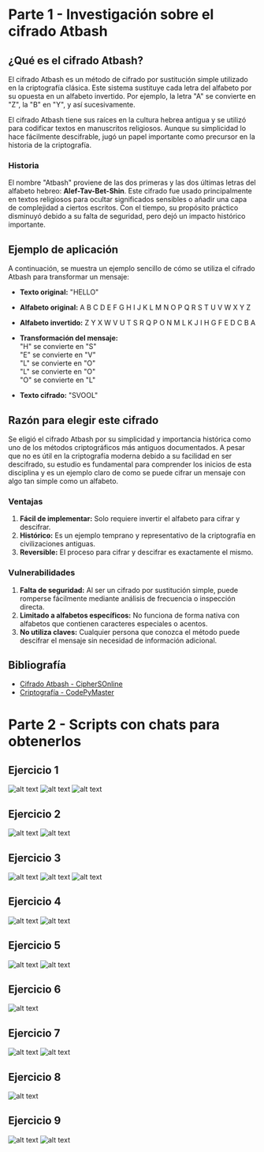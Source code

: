 # Parte 1 - Investigación sobre el cifrado Atbash

## ¿Qué es el cifrado Atbash?

El cifrado Atbash es un método de cifrado por sustitución simple utilizado en la criptografía clásica. Este sistema sustituye cada letra del alfabeto por su opuesta en un alfabeto invertido. Por ejemplo, la letra "A" se convierte en "Z", la "B" en "Y", y así sucesivamente.

El cifrado Atbash tiene sus raíces en la cultura hebrea antigua y se utilizó para codificar textos en manuscritos religiosos. Aunque su simplicidad lo hace fácilmente descifrable, jugó un papel importante como precursor en la historia de la criptografía.

### Historia

El nombre "Atbash" proviene de las dos primeras y las dos últimas letras del alfabeto hebreo: **Alef-Tav-Bet-Shin**. Este cifrado fue usado principalmente en textos religiosos para ocultar significados sensibles o añadir una capa de complejidad a ciertos escritos. Con el tiempo, su propósito práctico disminuyó debido a su falta de seguridad, pero dejó un impacto histórico importante.

## Ejemplo de aplicación

A continuación, se muestra un ejemplo sencillo de cómo se utiliza el cifrado Atbash para transformar un mensaje:

- **Texto original:** "HELLO"

- **Alfabeto original:**
A B C D E F G H I J K L M N O P Q R S T U V W X Y Z

- **Alfabeto invertido:**
Z Y X W V U T S R Q P O N M L K J I H G F E D C B A

- **Transformación del mensaje:**  
 "H" se convierte en "S"  
 "E" se convierte en "V"  
 "L" se convierte en "O"  
 "L" se convierte en "O"  
 "O" se convierte en "L"  

- **Texto cifrado:** "SVOOL"

## Razón para elegir este cifrado

Se eligió el cifrado Atbash por su simplicidad y importancia histórica como uno de los métodos criptográficos más antiguos documentados. A pesar que no es útil en la criptografía moderna debido a su facilidad en ser descifrado, su estudio es fundamental para comprender los inicios de esta disciplina y es un ejemplo claro de como se puede cifrar un mensaje con algo tan simple como un alfabeto.

### Ventajas

1. **Fácil de implementar:** Solo requiere invertir el alfabeto para cifrar y descifrar.
2. **Histórico:** Es un ejemplo temprano y representativo de la criptografía en civilizaciones antiguas.
3. **Reversible:** El proceso para cifrar y descifrar es exactamente el mismo.

### Vulnerabilidades

1. **Falta de seguridad:** Al ser un cifrado por sustitución simple, puede romperse fácilmente mediante análisis de frecuencia o inspección directa.
2. **Limitado a alfabetos específicos:** No funciona de forma nativa con alfabetos que contienen caracteres especiales o acentos.
3. **No utiliza claves:** Cualquier persona que conozca el método puede descifrar el mensaje sin necesidad de información adicional.

## Bibliografía

- [Cifrado Atbash - CipherSOnline](https://ciphersonline.com/es/cifrado-atbash)
- [Criptografía - CodePyMaster](https://www.codepymaster.com/criptografia/cifrado/atbash/)

# Parte 2 - Scripts con chats para obtenerlos

## Ejercicio 1

![alt text](Images/image.png)
![alt text](Images/image-1.png)
![alt text](Images/image-2.png)

## Ejercicio 2

![alt text](Images/image-3.png)
![alt text](Images/image-4.png)

## Ejercicio 3

![alt text](Images/image-5.png)
![alt text](Images/image-6.png)
![alt text](Images/image-7.png)

## Ejercicio 4

![alt text](Images/image-8.png)
![alt text](Images/image-9.png)

## Ejercicio 5

![alt text](Images/image-10.png)
![alt text](Images/image-11.png)

## Ejercicio 6

![alt text](Images/image-12.png)

## Ejercicio 7

![alt text](Images/image-13.png)
![alt text](Images/image-14.png)

## Ejercicio 8
![alt text](Images/image-15.png)

## Ejercicio 9
![alt text](Images/image-16.png)
![alt text](Images/image-17.png)